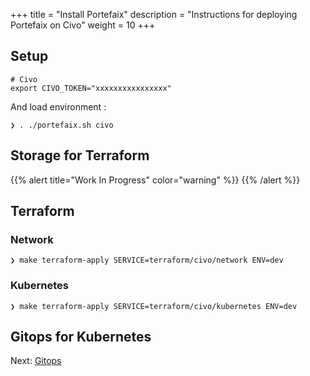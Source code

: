 +++
title = "Install Portefaix"
description = "Instructions for deploying Portefaix on Civo"
weight = 10
+++

<a id="civo"></a>

## Setup

```shell
# Civo
export CIVO_TOKEN="xxxxxxxxxxxxxxxx"
```

And load environment :

```shell
❯ . ./portefaix.sh civo
```

## Storage for Terraform

{{% alert title="Work In Progress" color="warning" %}}
{{% /alert %}}

## Terraform

### Network

```shell
❯ make terraform-apply SERVICE=terraform/civo/network ENV=dev
```

### Kubernetes

```shell
❯ make terraform-apply SERVICE=terraform/civo/kubernetes ENV=dev
```

## Gitops for Kubernetes

Next: [Gitops](/docs/gitops)